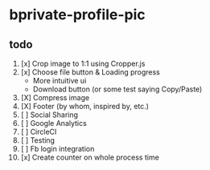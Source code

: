 # bprivate-profile-pic

## todo
1. [x] Crop image to 1:1 using Cropper.js
1. [x] Choose file button & Loading progress
    - More intuitive ui
    - Download button (or some test saying Copy/Paste)
1. [X] Compress image
1. [X] Footer (by whom, inspired by, etc.)
1. [ ] Social Sharing
1. [ ] Google Analytics
1. [ ] CircleCI
1. [ ] Testing
1. [ ] Fb login integration
1. [x] Create counter on whole process time